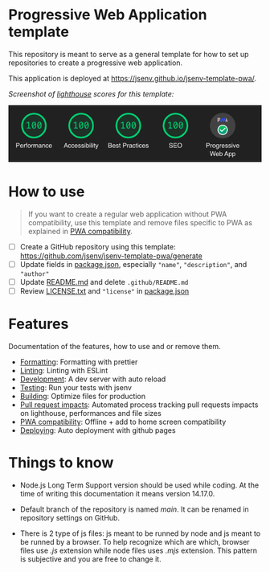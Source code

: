 <!--
README about the GitHub repository template. Once the template is used,
this README should be deleted and only ../README.md should be kept
-->

# Progressive Web Application template

This repository is meant to serve as a general template for how to set up repositories to create a progressive web application.

This application is deployed at https://jsenv.github.io/jsenv-template-pwa/.

_Screenshot of [lighthouse](https://github.com/GoogleChrome/lighthouse#lighthouse-------) scores for this template:_

![lighthouse score screenshot](../docs/lighthouse_score.png)

# How to use

> If you want to create a regular web application without PWA compatibility, use this template and remove files specific to PWA as explained in [PWA compatibility](../docs/pwa_compat/readme.md#PWA-compatibility).

- [ ] Create a GitHub repository using this template: https://github.com/jsenv/jsenv-template-pwa/generate
- [ ] Update fields in [package.json](../package.json), especially `"name"`, `"description"`, and `"author"`
- [ ] Update [README.md](../README.md) and delete `.github/README.md`
- [ ] Review [LICENSE.txt](./LICENSE.txt) and `"license"` in [package.json](../package.json#L6)

# Features

Documentation of the features, how to use and or remove them.

- [Formatting](../docs/formatting/readme.md#formatting): Formatting with prettier
- [Linting](../docs/linting/readme.md#linting): Linting with ESLint
- [Development](../docs/dev_server/readme.md#Development-server): A dev server with auto reload
- [Testing](../docs/testing/readme.md#testing): Run your tests with jsenv
- [Building](../docs/building/readme.md#Building): Optimize files for production
- [Pull request impacts](../docs/pr_impacts/readme.md#Pull-request-impacts): Automated process tracking pull requests impacts on lighthouse, performances and file sizes
- [PWA compatibility](../docs/pwa_compat/readme.md#PWA-compatibility): Offline + add to home screen compatibility
- [Deploying](../docs/deploying/readme.md#deploying): Auto deployment with github pages

# Things to know

- Node.js Long Term Support version should be used while coding. At the time of writing this documentation it means version 14.17.0.

- Default branch of the repository is named _main_. It can be renamed in repository settings on GitHub.

- There is 2 type of js files: js meant to be runned by node and js meant to be runned by a browser. To help recognize which are which, browser files use _.js_ extension while node files uses _.mjs_ extension. This pattern is subjective and you are free to change it.
